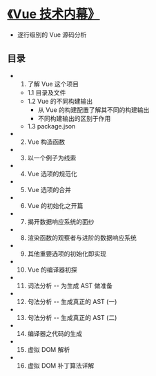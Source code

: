 # [《Vue 技术内幕》](http://caibaojian.com/vue-design/art/)
- 逐行级别的 Vue 源码分析

## 目录
- 1. 了解 Vue 这个项目
    + 1.1 目录及文件
    + 1.2 Vue 的不同构建输出
        - 从 Vue 的构建配置了解其不同的构建输出
        - 不同构建输出的区别于作用
    + 1.3 package.json
- 2. Vue 构造函数
- 3. 以一个例子为线索 
- 4. Vue 选项的规范化
- 5. Vue 选项的合并
- 6. Vue 的初始化之开篇
- 7. 揭开数据响应系统的面纱
- 8. 渲染函数的观察者与进阶的数据响应系统
- 9. 其他重要选项的初始化即实现
- 10. Vue 的编译器初探
- 11. 词法分析 -- 为生成 AST 做准备 
- 12. 句法分析 -- 生成真正的 AST (一)
- 13. 句法分析 -- 生成真正的 AST (二)
- 14. 编译器之代码的生成
- 15. 虚拟 DOM 解析
- 16. 虚拟 DOM 补丁算法详解